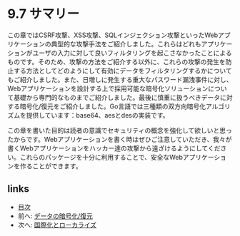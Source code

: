 # 9.7 サマリー
この章ではCSRF攻撃、XSS攻撃、SQLインジェクション攻撃といったWebアプリケーションの典型的な攻撃手法をご紹介しました。これらはどれもアプリケーションがユーザの入力に対して良いフィルタリングを起こさなかったことによるものです。そのため、攻撃の方法をご紹介する以外に、これらの攻撃の発生を防止する方法としてどのようにして有効にデータをフィルタリングするかについてもご紹介しました。また、日増しに発生する重大なパスワード漏洩事件に対し、Webアプリケーションを設計する上で採用可能な暗号化ソリューションについて基礎から専門的なものまでご紹介しました。最後に慎重に扱うべきデータに対する暗号化/復元をご紹介しました。Go言語では三種類の双方向暗号化アルゴリズムを提供しています：base64、aesとdesの実装です。

この章を書いた目的は読者の意識でセキュリティの概念を強化して欲しいと思ったからです。Webアプリケーションを書く時はぜひご注意していただき、我々が書くWebアプリケーションをハッカー達の攻撃から遠ざけるようにしてください。これらのパッケージを十分に利用することで、安全なWebアプリケーションを作ることができます。

## links
   * [目次](<preface.md>)
   * 前へ: [データの暗号化/復元](<09.6.md>)
   * 次へ: [国際化とローカライズ](<10.0.md>)
